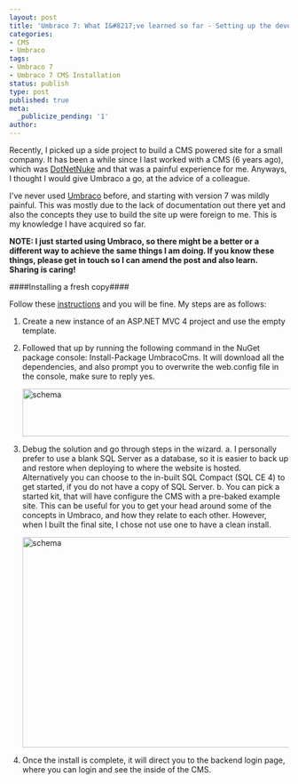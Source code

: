 ```yaml
---
layout: post
title: 'Umbraco 7: What I&#8217;ve learned so far - Setting up the development environment'
categories:
- CMS
- Umbraco
tags:
- Umbraco 7
- Umbraco 7 CMS Installation
status: publish
type: post
published: true
meta:
  _publicize_pending: '1'
author: 
---
```

Recently, I picked up a side project to build a CMS powered site for a small company. It has been a while since I last
worked with a CMS (6 years ago), which was [DotNetNuke](http://www.dnnsoftware.com "DotNetNuke") and that
was a painful experience for me. Anyways, I thought I would give Umbraco a go, at the advice of a colleague.

I've never used [Umbraco](http://umbraco.com/ "Umbraco") before, and starting with version 7 was mildly painful.
This was mostly due to the lack of documentation out there yet and also the concepts they use to build the site up
were foreign to me. This is my knowledge I have acquired so far.

**NOTE: I just started using Umbraco, so there might be a better or a different way to achieve the same things I am
doing. If you know these things, please get in touch so I can amend the post and also learn. Sharing is caring!**

####Installing a fresh copy####

Follow these [instructions](http://our.umbraco.org/documentation/installation/install-umbraco-with-nuget "instructions") 
and you will be fine. My steps are as follows:

1. Create a new instance of an ASP.NET MVC 4 project and use the empty template.
2. Followed that up by running the following command in the NuGet package console: Install-Package UmbracoCms. It will
   download all the dependencies, and also prompt you to overwrite the web.config file in the console, make sure to
   reply yes.

    <div class="centered">
       <img src="http://pwee167.files.wordpress.com/2014/01/nugetprompt.jpg"  alt="schema" style="width: 640px; height: 86px" />
    </div>

3. Debug the solution and go through steps in the wizard.
    a. I personally prefer to use a blank SQL Server as a database, so it is easier to back up and restore when
       deploying to where the website is hosted. Alternatively you can choose to the in-built SQL Compact (SQL CE 4)
       to get started, if you do not have a copy of SQL Server.
    b. You can pick a started kit, that will have configure the CMS with a pre-baked example site. This can be useful
       for you to get your head around some of the concepts in Umbraco, and how they relate to each other. However,
       when I built the final site, I chose not use one to have a clean install.

    <div class="centered">
        <img src="http://pwee167.files.wordpress.com/2014/01/wizard.jpg"  alt="schema" style="width: 640px; height: 379px" />
    </div>

4. Once the install is complete, it will direct you to the backend login page, where you can login and see the inside of
the CMS.
